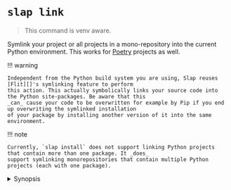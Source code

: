 # `slap link`

  [Flit]: https://flit.readthedocs.io/en/latest/
  [Poetry]: https://python-poetry.org/

> This command is venv aware.

Symlink your project or all projects in a mono-repository into the current Python environment. This works for [Poetry][]
projects as well.

!!! warning

    Independent from the Python build system you are using, Slap reuses [Flit][]'s symlinking feature to perform
    this action. This actually symbolically links your source code into the Python site-packages. Be aware that this
    _can_ cause your code to be overwritten for example by Pip if you end up overwriting the symlinked installation
    of your package by installing another version of it into the same environment.

!!! note

    Currently, `slap install` does not support linking Python projects that contain more than one package. It _does_
    support symlinking monorepositories that contain multiple Python projects (each with one package).

<details><summary>Synopsis</summary>
```
@shell slap link --help
```
</details>
